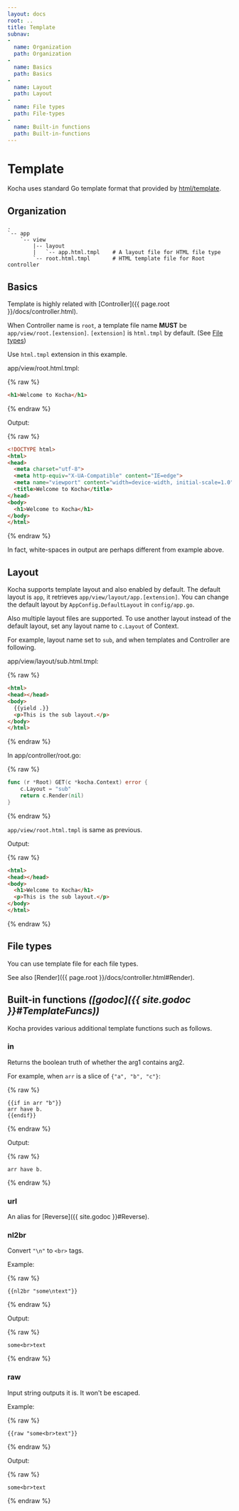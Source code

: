 ```yaml
---
layout: docs
root: ..
title: Template
subnav:
-
  name: Organization
  path: Organization
-
  name: Basics
  path: Basics
-
  name: Layout
  path: Layout
-
  name: File types
  path: File-types
-
  name: Built-in functions
  path: Built-in-functions
---
```


# Template <a id="Template"></a>

Kocha uses standard Go template format that provided by [html/template](http://golang.org/pkg/html/template/).

## Organization <a id="Organization"></a>

```
.
`-- app
    `-- view
        |-- layout
        |   `-- app.html.tmpl    # A layout file for HTML file type
        `-- root.html.tmpl       # HTML template file for Root controller
```

## Basics <a id="Basics"></a>

Template is highly related with [Controller]({{ page.root }}/docs/controller.html).

When Controller name is `root`, a template file name **MUST** be `app/view/root.[extension]`.
`[extension]` is `html.tmpl` by default. (See [File types](#File-types))

Use `html.tmpl` extension in this example.

app/view/root.html.tmpl:

{% raw %}
```html
<h1>Welcome to Kocha</h1>
```
{% endraw %}

Output:

{% raw %}
```html
<!DOCTYPE html>
<html>
<head>
  <meta charset="utf-8">
  <meta http-equiv="X-UA-Compatible" content="IE=edge">
  <meta name="viewport" content="width=device-width, initial-scale=1.0">
  <title>Welcome to Kocha</title>
</head>
<body>
  <h1>Welcome to Kocha</h1>
</body>
</html>
```
{% endraw %}

In fact, white-spaces in output are perhaps different from example above.

## Layout <a id="Layout"></a>

Kocha supports template layout and also enabled by default.
The default layout is `app`, it retrieves `app/view/layout/app.[extension]`.
You can change the default layout by `AppConfig.DefaultLayout` in `config/app.go`.

Also multiple layout files are supported.
To use another layout instead of the default layout, set any layout name to `c.Layout` of Context.

For example, layout name set to `sub`, and when templates and Controller are following.

app/view/layout/sub.html.tmpl:

{% raw %}
```html
<html>
<head></head>
<body>
  {{yield .}}
  <p>This is the sub layout.</p>
</body>
</html>
```
{% endraw %}

In app/controller/root.go:

{% raw %}
```go
func (r *Root) GET(c *kocha.Context) error {
    c.Layout = "sub"
    return c.Render(nil)
}
```
{% endraw %}

`app/view/root.html.tmpl` is same as previous.

Output:

{% raw %}
```html
<html>
<head></head>
<body>
  <h1>Welcome to Kocha</h1>
  <p>This is the sub layout.</p>
</body>
</html>
```
{% endraw %}

## File types <a id="File-types"></a>

You can use template file for each file types.

See also [Render]({{ page.root }}/docs/controller.html#Render).

## Built-in functions *([godoc]({{ site.godoc }}#TemplateFuncs))* <a id="Built-in-functions"></a>

Kocha provides various additional template functions such as follows.

### in

Returns the boolean truth of whether the arg1 contains arg2.

For example, when `arr` is a slice of `{"a", "b", "c"}`:

{% raw %}
```
{{if in arr "b"}}
arr have b.
{{endif}}
```
{% endraw %}

Output:

{% raw %}
```
arr have b.
```
{% endraw %}

### url

An alias for [Reverse]({{ site.godoc }}#Reverse).

### nl2br

Convert `"\n"` to `<br>` tags.

Example:

{% raw %}
```
{{nl2br "some\ntext"}}
```
{% endraw %}

Output:

{% raw %}
```
some<br>text
```
{% endraw %}

### raw

Input string outputs it is. It won't be escaped.

Example:

{% raw %}
```
{{raw "some<br>text"}}
```
{% endraw %}

Output:

{% raw %}
```
some<br>text
```
{% endraw %}
